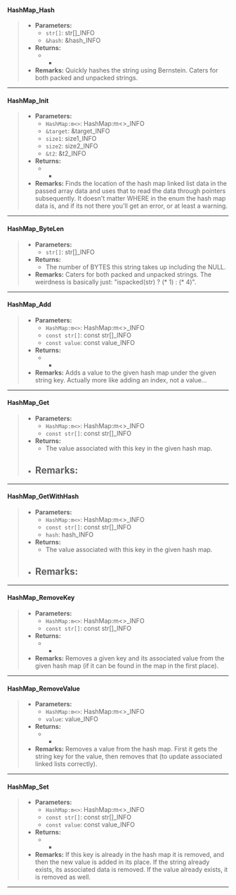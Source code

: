 #### HashMap_Hash
>* **Parameters:**
>	* `str[]`: str[]_INFO
>	* `&hash`: &hash_INFO
>* **Returns:**
>	* -
>* **Remarks:**
>	Quickly hashes the string using Bernstein.  Caters for both packed and
>	unpacked strings.
 
***

#### HashMap_Init
>* **Parameters:**
>	* `HashMap:m<>`: HashMap:m<>_INFO
>	* `&target`: &target_INFO
>	* `size1`: size1_INFO
>	* `size2`: size2_INFO
>	* `&t2`: &t2_INFO
>* **Returns:**
>	* -
>* **Remarks:**
>	Finds the location of the hash map linked list data in the passed array data
>	and uses that to read the data through pointers subsequently.  It doesn't
>	matter WHERE in the enum the hash map data is, and if its not there you'll
>	get an error, or at least a warning.
 
***

#### HashMap_ByteLen
>* **Parameters:**
>	* `str[]`: str[]_INFO
>* **Returns:**
>	* The number of BYTES this string takes up including the NULL.
>* **Remarks:**
>	Caters for both packed and unpacked strings.  The weirdness is basically
>	just: "ispacked(str) ? (* 1) : (* 4)".
 
***

#### HashMap_Add
>* **Parameters:**
>	* `HashMap:m<>`: HashMap:m<>_INFO
>	* `const str[]`: const str[]_INFO
>	* `const value`: const value_INFO
>* **Returns:**
>	* -
>* **Remarks:**
>	Adds a value to the given hash map under the given string key.
>	Actually more like adding an index, not a value...
 
***

#### HashMap_Get
>* **Parameters:**
>	* `HashMap:m<>`: HashMap:m<>_INFO
>	* `const str[]`: const str[]_INFO
>* **Returns:**
>	* The value associated with this key in the given hash map.
>* **Remarks:**
>	-
 
***

#### HashMap_GetWithHash
>* **Parameters:**
>	* `HashMap:m<>`: HashMap:m<>_INFO
>	* `const str[]`: const str[]_INFO
>	* `hash`: hash_INFO
>* **Returns:**
>	* The value associated with this key in the given hash map.
>* **Remarks:**
>	-
 
***

#### HashMap_RemoveKey
>* **Parameters:**
>	* `HashMap:m<>`: HashMap:m<>_INFO
>	* `const str[]`: const str[]_INFO
>* **Returns:**
>	* -
>* **Remarks:**
>	Removes a given key and its associated value from the given hash map (if it
>	can be found in the map in the first place).
 
***

#### HashMap_RemoveValue
>* **Parameters:**
>	* `HashMap:m<>`: HashMap:m<>_INFO
>	* `value`: value_INFO
>* **Returns:**
>	* -
>* **Remarks:**
>	Removes a value from the hash map.  First it gets the string key for the
>	value, then removes that (to update associated linked lists correctly).
 
***

#### HashMap_Set
>* **Parameters:**
>	* `HashMap:m<>`: HashMap:m<>_INFO
>	* `const str[]`: const str[]_INFO
>	* `const value`: const value_INFO
>* **Returns:**
>	* -
>* **Remarks:**
>	If this key is already in the hash map it is removed, and then the new value
>	is added in its place.  If the string already exists, its associated data is
>	removed.  If the value already exists, it is removed as well.
 
***

